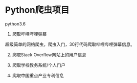 # Python爬虫项目

python3.6

1. 爬取哔哩哔哩弹幕

超级简单的网络爬虫，爬虫入门，30行代码爬取哔哩哔哩弹幕信息。

2. 爬取Stack Overflow网站上的用户信息


3. 爬取学校教务系统/个人门户


4. 爬取中国重点产业专利信息


